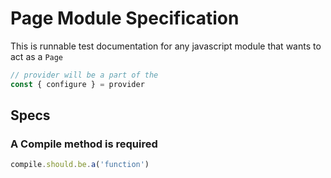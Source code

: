 # Page Module Specification

This is runnable test documentation for any javascript module that wants to act as a `Page`

```javascript
// provider will be a part of the
const { configure } = provider
```

## Specs

### A Compile method is required

```javascript
compile.should.be.a('function')
```

